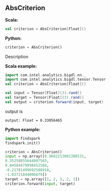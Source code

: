 ## AbsCriterion ##

**Scala:**
```scala
val criterion = AbsCriterion[Float]()
```
**Python:**
```python
criterion = AbsCriterion()
```

Description

**Scala example:**
```scala
import com.intel.analytics.bigdl.nn._
import com.intel.analytics.bigdl.tensor.Tensor
val criterion = AbsCriterion[Float]()

val input = Tensor[Float](3).rand()
val target = Tensor[Float](3).rand()
val output = criterion.forward(input, target)
```
output is
```
output: Float = 0.33056465
```

**Python example:**
```python
import findspark
findspark.init()

criterion = AbsCriterion()
input = np.array([0.9682213801388531,
0.35258855644097503,
0.04584479998452568,
-0.21781499692588918,
-1.02721844006879])
target = np.array([1, 2, 3, 2, 1])
criterion.forward(input, target)
```
